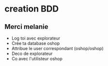 # creation BDD

## Merci melanie

- Log toi avec explorateur
- Crée ta database oshop
- Attribue le user correspondant (oshop/oshop)
- Deco de explorateur
- Co avec l'utilisteur oshop
